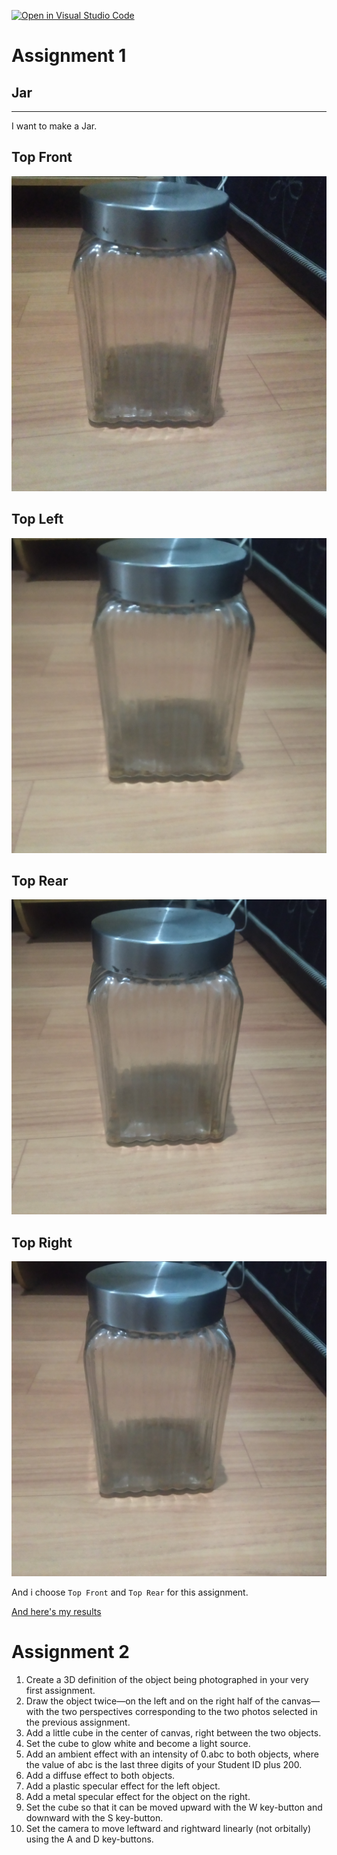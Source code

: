 [![Open in Visual Studio Code](https://classroom.github.com/assets/open-in-vscode-f059dc9a6f8d3a56e377f745f24479a46679e63a5d9fe6f495e02850cd0d8118.svg)](https://classroom.github.com/online_ide?assignment_repo_id=5691073&assignment_repo_type=AssignmentRepo)
# Assignment 1
## Jar
---
I want to make a Jar.<br>
## Top Front
![jar1](Image/1.jpg)
## Top Left
![jar2](Image/2.jpg)
## Top Rear
![jar3](Image/3.jpg)
## Top Right
![jar4](Image/4.jpg)

And i choose `Top Front` and `Top Rear` for this assignment.

[And here's my results](https://cg2021e.github.io/assignment-1-Raharja214/)

# Assignment 2
1. Create a 3D definition of the object being photographed in your very first assignment.
2. Draw the object twice—on the left and on the right half of the canvas—with the two perspectives corresponding to the two photos selected in the previous assignment.
3. Add a little cube in the center of canvas, right between the two objects.
4. Set the cube to glow white and become a light source.
5. Add an ambient effect with an intensity of 0.abc to both objects, where the value of abc is the last three digits of your Student ID plus 200.
6. Add a diffuse effect to both objects. 
7. Add a plastic specular effect for the left object. 
8. Add a metal specular effect for the object on the right. 
9. Set the cube so that it can be moved upward with the W key-button and downward with the S key-button. 
10. Set the camera to move leftward and rightward linearly (not orbitally) using the A and D key-buttons.
